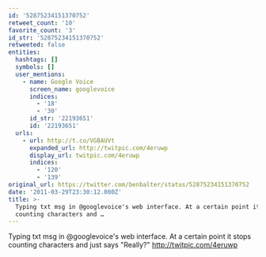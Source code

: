 ```yaml
---
id: '52875234151370752'
retweet_count: '10'
favorite_count: '3'
id_str: '52875234151370752'
retweeted: false
entities:
  hashtags: []
  symbols: []
  user_mentions:
    - name: Google Voice
      screen_name: googlevoice
      indices:
        - '18'
        - '30'
      id_str: '22193651'
      id: '22193651'
  urls:
    - url: http://t.co/VGBAUVt
      expanded_url: http://twitpic.com/4eruwp
      display_url: twitpic.com/4eruwp
      indices:
        - '120'
        - '139'
original_url: https://twitter.com/benbalter/status/52875234151370752
date: '2011-03-29T23:30:12.000Z'
title: >-
  Typing txt msg in @googlevoice's web interface. At a certain point it stops
  counting characters and …
---
```


Typing txt msg in @googlevoice's web interface. At a certain point it stops counting characters and just says "Really?" http://twitpic.com/4eruwp